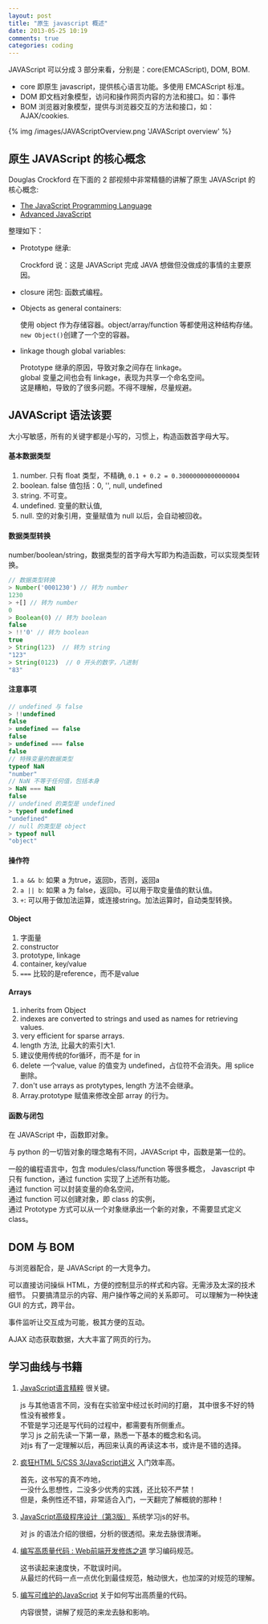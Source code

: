 ```yaml
---
layout: post
title: "原生 javascript 概述"
date: 2013-05-25 10:19
comments: true
categories: coding
---
```


JAVAScript 可以分成 3 部分来看，分别是：core(EMCAScript), DOM, BOM.

- core 即原生 javascript，提供核心语言功能。多使用 EMCAScript 标准。
- DOM 即文档对象模型，访问和操作网页内容的方法和接口。如：事件
- BOM 浏览器对象模型，提供与浏览器交互的方法和接口，如：AJAX/cookies.

<!--more-->

{% img /images/JAVAScriptOverview.png 'JAVAScript overview' %}

原生 JAVAScript 的核心概念
---------------------

Douglas Crockford 在下面的 2 部视频中非常精髓的讲解了原生 JAVAScript 的核心概念:

- [The JavaScript Programming Language][jslanguage]
- [Advanced JavaScript][jsadvanced]

[jslanguage]: http://v.youku.com/v_show/id_XMzMzNzQ0MzY4.html
[jsadvanced]: http://v.youku.com/v_show/id_XMzMzNzgxNzA4.html

整理如下：

- Prototype 继承: 

    Crockford 说：这是 JAVAScript 完成 JAVA 想做但没做成的事情的主要原因。
- closure 闭包: 函数式编程。
- Objects as general containers: 

    使用 object 作为存储容器。object/array/function 等都使用这种结构存储。  
    `new Object()`创建了一个空的容器。
- linkage though global variables: 

    Prototype 继承的原因，导致对象之间存在 linkage。  
    global 变量之间也会有 linkage，表现为共享一个命名空间。  
    这是糟粕，导致的了很多问题。不得不理解，尽量规避。

JAVAScript 语法该要
-------------------

大小写敏感，所有的关键字都是小写的，习惯上，构造函数首字母大写。

#### 基本数据类型

1. number. 只有 float 类型，不精确, `0.1 + 0.2 = 0.30000000000000004`
2. boolean. false 值包括：0, '', null, undefined
3. string. 不可变。
4. undefined. 变量的默认值, 
5. null. 空的对象引用，变量赋值为 null 以后，会自动被回收。

#### 数据类型转换

number/boolean/string，数据类型的首字母大写即为构造函数，可以实现类型转换。

``` javascript 
// 数据类型转换
> Number('0001230') // 转为 number
1230
> +[] // 转为 number
0
> Boolean(0) // 转为 boolean
false
> !!'0' // 转为 boolean
true
> String(123)  // 转为 string
"123"
> String(0123)  // 0 开头的数字，八进制
"83"
```

#### 注意事项

``` javascript
// undefined 与 false
> !!undefined 
false
> undefined == false
false
> undefined === false
false
// 特殊变量的数据类型
typeof NaN
"number"
// NaN 不等于任何值，包括本身
> NaN === NaN
false
// undefined 的类型是 undefined
> typeof undefined
"undefined"
// null 的类型是 object
> typeof null
"object"
```

#### 操作符

1. `a && b`: 如果 a 为true，返回b，否则，返回a
2. `a || b`: 如果 a 为 false，返回b。可以用于取变量值的默认值。
3. `+`: 可以用于做加法运算，或连接string。加法运算时，自动类型转换。

#### Object

1. 字面量
2. constructor
3. prototype, linkage
4. container, key/value
5. `===` 比较的是reference，而不是value

#### Arrays

1. inherits from Object
2. indexes are converted to strings and used as names for retrieving values.
3. very efficient for sparse arrays.
4. length 方法, 比最大的索引大1.
5. 建议使用传统的for循环，而不是 for in
6. delete 一个value, value 的值变为 undefined，占位符不会消失。用 splice 删除。
7. don't use arrays as protytypes, length 方法不会继承。
8. Array.prototype 赋值来修改全部 array 的行为。

#### 函数与闭包

在 JAVAScript 中，函数即对象。

与 python 的一切皆对象的理念略有不同，JAVAScript 中，函数是第一位的。

一般的编程语言中，包含 modules/class/function 等很多概念，
Javascript 中只有 function，通过 function 实现了上述所有功能。  
通过 function 可以封装变量的命名空间，  
通过 function 可以创建对象，即 class 的实例，  
通过 Prototype 方式可以从一个对象继承出一个新的对象，不需要显式定义 class。

DOM 与 BOM
----------

与浏览器配合，是 JAVAScript 的一大竞争力。

可以直接访问操纵 HTML，方便的控制显示的样式和内容。无需涉及太深的技术细节。
只要搞清显示的内容、用户操作等之间的关系即可。
可以理解为一种快速 GUI 的方式，跨平台。

事件监听让交互成为可能，极其方便的互动。

AJAX 动态获取数据，大大丰富了网页的行为。

学习曲线与书籍
--------------

1. [JavaScript语言精粹][js_good] 很关键。

    js 与其他语言不同，没有在实验室中经过长时间的打磨，
    其中很多不好的特性没有被修复。  
    不管是学习还是写代码的过程中，都需要有所侧重点。  
    学习 js 之前先读一下第一章，熟悉一下基本的概念和名词。  
    对js 有了一定理解以后，再回来认真的再读这本书，或许是不错的选择。

2. [疯狂HTML 5/CSS 3/JavaScript讲义][js_abc] 入门效率高。

    首先，这书写的真不咋地，  
    一没什么思想性，二没多少优秀的实践，还比较不严禁！  
    但是，条例性还不错，非常适合入门，一天翻完了解概貌的那种！

3. [JavaScript高级程序设计（第3版）][js_advance] 系统学习js的好书。

    对 js 的语法介绍的很细，分析的很透彻。来龙去脉很清晰。

4. [编写高质量代码 : Web前端开发修炼之道][js_practise] 学习编码规范。

    这书读起来速度快，不耽误时间。  
    从最烂的代码一点一点优化到最佳规范，触动很大，也加深的对规范的理解。

5. [编写可维护的JavaScript][js_better] 关于如何写出高质量的代码。

    内容很赞，讲解了规范的来龙去脉和影响。


[js_abc]: http://book.douban.com/subject/10759600/
[js_practise]: http://book.douban.com/subject/4881987/
[js_good]: http://book.douban.com/subject/3590768/
[js_advance]: http://book.douban.com/subject/10546125/
[js_better]: http://book.douban.com/subject/21792530/
